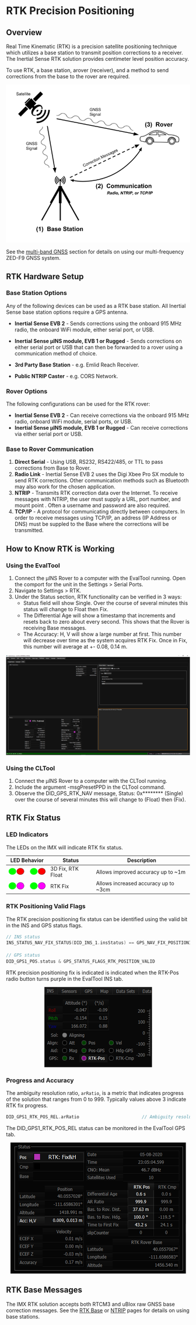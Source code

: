# RTK Precision Positioning

## Overview

Real Time Kinematic (RTK) is a precision satellite positioning technique which utilizes a base station to transmit position corrections to a receiver. The Inertial Sense RTK solution provides centimeter level position accuracy.

To use RTK, a base station, arover (receiver), and a method to send corrections from the base to the rover are required.

![](images/RTKDiagram.png)

See the [multi-band GNSS](../multi_band_gnss/#evb-2-to-zed-f9p-interface) section for details on using our multi-frequency ZED-F9 GNSS system.


## **RTK Hardware Setup**

### **Base Station Options**

Any of the following devices can be used as a RTK base station. All Inertial Sense base station options require a GPS antenna.

- **Inertial Sense EVB 2** - Sends corrections using the onboard 915 MHz radio, the onboard WiFi module, either serial port, or USB.

<!-- (access point mode or over an existing network/hotspot). -->
<!-- (up to several km line-of-sight) -->

- **Inertial Sense µINS module, EVB 1 or Rugged** - Sends corrections on either serial port or USB that can then be forwarded to a rover using a communication method of choice.

- **3rd Party Base Station** - e.g. Emlid Reach Receiver.  

- **Public NTRIP Caster** - e.g. CORS Network.  

### Rover Options

The following configurations can be used for the RTK rover:

- **Inertial Sense EVB 2** - Can receive corrections via the onboard 915 MHz radio, onboard WiFi module, serial ports, or USB.
- **Inertial Sense µINS module, EVB 1 or Rugged** - Can receive corrections via either serial port or USB.

### Base to Rover Communication

1. **Direct Serial** - Using USB, RS232, RS422/485, or TTL to pass corrections from Base to Rover.
2. **Radio Link** - Inertial Sense EVB 2 uses the Digi Xbee Pro SX module to send RTK corrections. Other communication methods such as Bluetooth may also work for the chosen application.
3. **NTRIP** - Transmits RTK correction data over the Internet. To receive messages with NTRIP, the user must supply a URL, port number, and mount point . Often a username and password are also required.
4. **TCP/IP** - A protocol for communicating directly between computers. In order to receive messages using TCP/IP, an address (IP Address or DNS) must be suppled to the Base where the corrections will be transmitted.

## **How to Know RTK is Working**

### **Using the EvalTool**

1. Connect the µINS Rover to a computer with the EvalTool running. Open the comport for the unit in the Settings > Serial Ports.
2. Navigate to Settings > RTK.
3. Under the Status section, RTK functionality can be verified in 3 ways:
   - Status field will show Single. Over the course of several minutes this status will change to Float then Fix.
   - The Differential Age will show a timestamp that increments and resets back to zero about every second. This shows that the Rover is receiving Base messages.
   - The Accuracy: H, V will show a large number at first. This number will decrease over time as the system acquires RTK Fix. Once in Fix, this number will average at +- 0.08, 0.14 m.

![EvalTool RTK](images/how_to_know_rtk_is_working.png)

### **Using the CLTool**

1. Connect the µINS Rover to a computer with the CLTool running.
2. Include the argument -msgPresetPPD in the CLTool command.
3. Observe the DID_GPS_RTK_NAV message, Status: 0x******** (Single) over the course of several minutes this will change to (Float) then (Fix).

## RTK Fix Status

### **LED Indicators**

The LEDs on the IMX will indicate RTK fix status. 

| LED Behavior                       | Status            | Description                          |
| ---------------------------------- | ----------------- | ------------------------------------ |
| ![RTK_Float](images/RTK_Float.png) | 3D Fix, RTK Float | Allows improved accuracy up to ~1m   |
| ![RTK_Fix](images/RTK_Fix.png)     | RTK Fix           | Allows increased accuracy up to ~3cm |

### RTK Positioning Valid Flags

The RTK precision positioning fix status can be identified using the valid bit in the INS and GPS status flags.

```c++
// INS status
INS_STATUS_NAV_FIX_STATUS(DID_INS_1.insStatus) == GPS_NAV_FIX_POSITIONING_RTK_FIX

// GPS status
DID_GPS1_POS.status & GPS_STATUS_FLAGS_RTK_POSITION_VALID
```

RTK precision positioning fix is indicated is indicated when the RTK-Pos radio button turns purple in the EvalTool INS tab.

<center>

![RTK fix in EvalTool](images/rtk_position_fix.png)

</center>

### Progress and Accuracy

The ambiguity resolution ratio, `arRatio`, is a metric that indicates progress of the solution that ranges from 0 to 999.  Typically values above 3 indicate RTK fix progress.   

```c++
DID_GPS1_RTK_POS_REL.arRatio						// Ambiguity resolution ratio
```

The DID_GPS1_RTK_POS_REL status can be monitored in the EvalTool GPS tab.

<center>

![RTK status in EvalTool](images/rtk_position_status.png)

</center>

## RTK Base Messages

The IMX RTK solution accepts both RTCM3 and uBlox raw GNSS base correction messages.  See the [RTK Base](../rtk_base) or [NTRIP](../rtk_ntrip) pages for details on using base stations.

